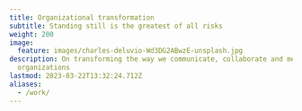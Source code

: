 ```yaml
---
title: Organizational transformation
subtitle: Standing still is the greatest of all risks
weight: 200
image:
  feature: images/charles-deluvio-Wd3DG2ABwzE-unsplash.jpg
description: On transforming the way we communicate, collaborate and measure success in
  organizations
lastmod: 2023-03-22T13:32:24.712Z
aliases:
  - /work/
---
```

